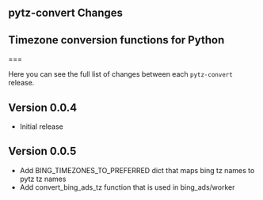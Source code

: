 ## pytz-convert Changes
## Timezone conversion functions for Python
===

Here you can see the full list of changes between each `pytz-convert` release.

Version 0.0.4
--------------
* Initial release


Version 0.0.5
--------------
* Add BING_TIMEZONES_TO_PREFERRED dict that maps bing tz names to pytz tz names
* Add convert_bing_ads_tz function that is used in bing_ads/worker
